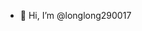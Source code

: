- 👋 Hi, I’m @longlong290017

<!---
longlong290017/longlong290017 is a ✨ special ✨ repository because its `README.md` (this file) appears on your GitHub profile.
You can click the Preview link to take a look at your changes.
--->
